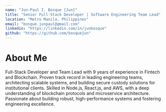 ```yaml
---
name: "Jun-Paul I. Bosque [Jun]"
title: "Senior Full-Stack Developer | Software Engineering Team Lead"
location: "Metro Manila, Philippines"
email: "bosque.junpaul@gmail.com"
linkedin: "https://linkedin.com/in/junbosque"
github: "https://github.com/bosquejun"
---
```


# About Me

Full-Stack Developer and Team Lead with 9 years of experience in Fintech and Blockchain. Proven track record in leading engineering teams, architecting scalable systems, and building secure custody solutions for institutional clients. Skilled in Node.js, React.js, and AWS, with a deep understanding of blockchain protocols and microservice architecture. Passionate about building robust, high-performance systems and fostering engineering excellence.

